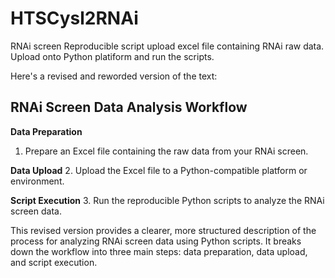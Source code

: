 # HTSCysl2RNAi
RNAi screen
Reproducible script upload excel file containing RNAi raw data. Upload onto Python platiform and run the scripts. 

Here's a revised and reworded version of the text:

## RNAi Screen Data Analysis Workflow

**Data Preparation**
1. Prepare an Excel file containing the raw data from your RNAi screen.

**Data Upload**
2. Upload the Excel file to a Python-compatible platform or environment.

**Script Execution**
3. Run the reproducible Python scripts to analyze the RNAi screen data.

This revised version provides a clearer, more structured description of the process for analyzing RNAi screen data using Python scripts. It breaks down the workflow into three main steps: data preparation, data upload, and script execution. 